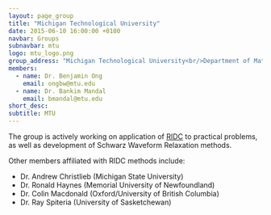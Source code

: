 ```yaml
---
layout: page_group
title: "Michigan Technological University"
date: 2015-06-10 16:00:00 +0100
navbar: Groups
subnavbar: mtu
logo: mtu_logo.png
group_address: "Michigan Technological University<br/>Department of Mathematical Sciences<br/>Houghton, MI, 49931"
members:
  - name: Dr. Benjamin Ong
    email: ongbw@mtu.edu
  - name: Dr. Bankim Mandal
    email: bmandal@mtu.edu
short_desc: 
subtitle: MTU
---
```


The group is actively working on application of [RIDC](/methods/ridc.html) to practical problems,
as well as development of Schwarz Waveform Relaxation methods.

Other members affiliated with RIDC methods include:

+  Dr. Andrew Christlieb (Michigan State University)
+  Dr. Ronald Haynes (Memorial University of Newfoundland)
+  Dr. Colin Macdonald (Oxford/University of British Columbia)
+  Dr. Ray Spiteria (University of Sasketchewan)
